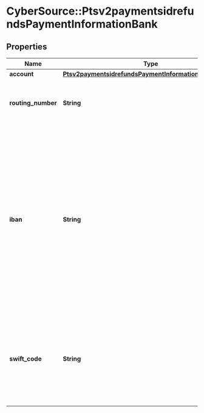 # CyberSource::Ptsv2paymentsidrefundsPaymentInformationBank

## Properties
Name | Type | Description | Notes
------------ | ------------- | ------------- | -------------
**account** | [**Ptsv2paymentsidrefundsPaymentInformationBankAccount**](Ptsv2paymentsidrefundsPaymentInformationBankAccount.md) |  | [optional] 
**routing_number** | **String** | Bank routing number. This is also called the _transit number_.  | [optional] 
**iban** | **String** | International Bank Account Number (IBAN) for the bank account. For some countries you can provide this number instead of the traditional bank account information. You can use this field only when scoring a direct debit transaction.  | [optional] 
**swift_code** | **String** | Bank&#39;s SWIFT code. You can use this field only when scoring a direct debit transaction. Required only for crossborder transactions.  | [optional] 



